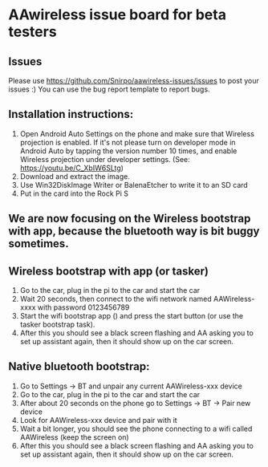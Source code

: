 # AAwireless issue board for beta testers

## Issues
Please use https://github.com/Snirpo/aawireless-issues/issues to post your issues :) You can use the bug report template to report bugs.

## Installation instructions:
1) Open Android Auto Settings on the phone and make sure that Wireless projection is enabled. If it's not please turn on developer mode in Android Auto by tapping the version number 10 times, and enable Wireless projection under developer settings. (See: https://youtu.be/C_XbIW6SLtg)
2) Download and extract the image.
3) Use Win32DiskImage Writer or BalenaEtcher to write it to an SD card
4) Put in the card into the Rock Pi S

## We are now focusing on the Wireless bootstrap with app, because the bluetooth way is bit buggy sometimes.

## Wireless bootstrap with app (or tasker)
1) Go to the car, plug in the pi to the car and start the car 
2) Wait 20 seconds, then connect to the wifi network named AAWireless-xxxx with password 0123456789
3) Start the wifi bootstrap app (<link pending>) and press the start button (or use the tasker bootstrap task).
4) After this you should see a black screen flashing and AA asking you to set up assistant again, then it should show up on the car screen.

## Native bluetooth bootstrap:
1) Go to Settings -> BT and unpair any current AAWireless-xxx device
2) Go to the car, plug in the pi to the car and start the car 
2) After about 20 seconds on the phone go to Settings -> BT -> Pair new device
3) Look for AAWireless-xxx device and pair with it
5) Wait a bit longer, you should see the phone connecting to a wifi called AAWireless (keep the screen on)
6) After this you should see a black screen flashing and AA asking you to set up assistant again, then it should show up on the car screen.
